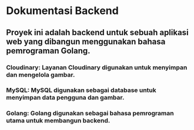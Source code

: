 # Dokumentasi Backend
## Proyek ini adalah backend untuk sebuah aplikasi web yang dibangun menggunakan bahasa pemrograman Golang. 

### Cloudinary: Layanan Cloudinary digunakan untuk menyimpan dan mengelola gambar.
### MySQL: MySQL digunakan sebagai database untuk menyimpan data pengguna dan gambar.
### Golang: Golang digunakan sebagai bahasa pemrograman utama untuk membangun backend.

